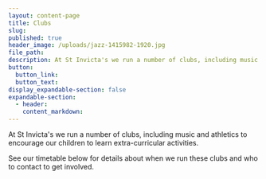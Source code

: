 ```yaml
---
layout: content-page
title: Clubs
slug:
published: true
header_image: /uploads/jazz-1415982-1920.jpg
file_path:
description: At St Invicta's we run a number of clubs, including music and athletics to encourage our children.
button:
  button_link:
  button_text:
display_expandable-section: false
expandable-section:
  - header:
    content_markdown:
---
```

At St Invicta's we run a number of clubs, including music and athletics to encourage our children to learn extra-curricular activities.

See our timetable below for details about when we run these clubs and who to contact to get involved.